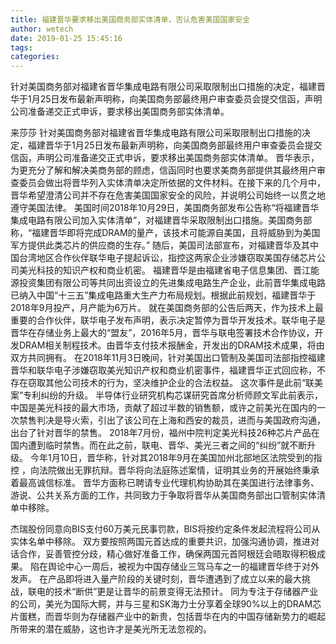 ```yaml
---
title: 福建晋华要求移出美国商务部实体清单，否认危害美国国家安全
author: wetech
date: 2019-01-25 15:45:16
tags: 
categories: 
---
```

针对美国商务部对福建省晋华集成电路有限公司采取限制出口措施的决定，福建晋华于1月25日发布最新声明称，向美国商务部最终用户审查委员会提交信函，声明公司准备递交正式申诉，要求移出美国商务部实体清单。
<!-- more -->
来莎莎
针对美国商务部对福建省晋华集成电路有限公司采取限制出口措施的决定，福建晋华于1月25日发布最新声明称，向美国商务部最终用户审查委员会提交信函，声明公司准备递交正式申诉，要求移出美国商务部实体清单。
晋华表示，为更充分了解和解决美商务部的顾虑，信函同时也要求美商务部提供其最终用户审查委员会做出将晋华列入实体清单决定所依据的文件材料。在接下来的几个月中，晋华希望澄清公司并不存在危害美国国家安全的风险，并说明公司始终一以贯之地遵守美国法律。
美国时间2018年10月29日，美国商务部发布公告称“将福建晋华集成电路有限公司加入实体清单”，对福建晋华采取限制出口措施。美国商务部称，“福建晋华即将完成DRAM的量产，该技术可能源自美国，且将威胁到为美国军方提供此类芯片的供应商的生存。”
随后，美国司法部宣布，对福建晋华及其中国台湾地区合作伙伴联华电子提起诉讼，指控这两家企业涉嫌窃取美国存储芯片公司美光科技的知识产权和商业机密。
福建晋华是由福建省电子信息集团、晋江能源投资集团有限公司等共同出资设立的先进集成电路生产企业，此前晋华集成电路已纳入中国“十三五”集成电路重大生产力布局规划。根据此前规划，福建晋华于2018年9月投产，月产能为6万片。
就在美国商务部的公告后两天，作为技术上最重要的合作伙伴，联华电子发布声明，表示决定暂停为晋华开发技术。联华电子是晋华在存储业务上最大的“盟友”，2016年5月，晋华与联电签署技术合作协议，开发DRAM相关制程技术。由晋华支付技术报酬金，开发出的DRAM技术成果，将由双方共同拥有。
在2018年11月3日晚间，针对美国出口管制及美国司法部指控福建晋华和联华电子涉嫌窃取美光知识产权和商业机密事件，福建晋华正式回应称，不存在窃取其他公司技术的行为，坚决维护企业的合法权益。
这次事件是此前“联美案”专利纠纷的升级。
半导体行业研究机构芯谋研究首席分析师顾文军此前表示，中国是美光科技的最大市场，贡献了超过半数的销售额，或许之前美光在国内的一次禁售判决是导火索，引出了该公司在上海和西安的裁员，进而与美国政府沟通，出台了针对晋华的禁售。
2018年7月份，福州中院判定美光科技26种芯片产品在国内遭到临时禁售。而在此之前，联电、晋华、美光三者之间的“纠纷”就不断升级。
今年1月10日，晋华称，针对其2018年9月在美国加州北部地区法院受到的指控 ，向法院做出无罪抗辩。晋华将向法庭陈述案情，证明其业务的开展始终秉承着最高诚信标准。
晋华方面称已聘请专业代理机构协助其在美国进行法律事务、游说、公共关系方面的工作，共同致力于争取将晋华从美国商务部出口管制实体清单中移除。
 
 
杰瑞股份同意向BIS支付60万美元民事罚款，BIS将按约定条件发起流程将公司从实体名单中移除。
双方要按照两国元首达成的重要共识，加强沟通协调，推进对话合作，妥善管控分歧，精心做好准备工作，确保两国元首阿根廷会晤取得积极成果。
陷在舆论中心一周后，被视为中国存储业三驾马车之一的福建晋华终于对外发声。
在产品即将进入量产阶段的关键时刻，晋华遭遇到了成立以来的最大挑战，联电的技术“断供”更是让晋华的前景变得无法预计。
同为专注于存储器产业的公司，美光为国际大鳄，并与三星和SK海力士分享着全球90%以上的DRAM芯片蛋糕，而晋华则为存储器产业中的新贵，包括晋华在内的中国存储新势力的崛起所带来的潜在威胁，这也许才是美光所无法忽视的。
